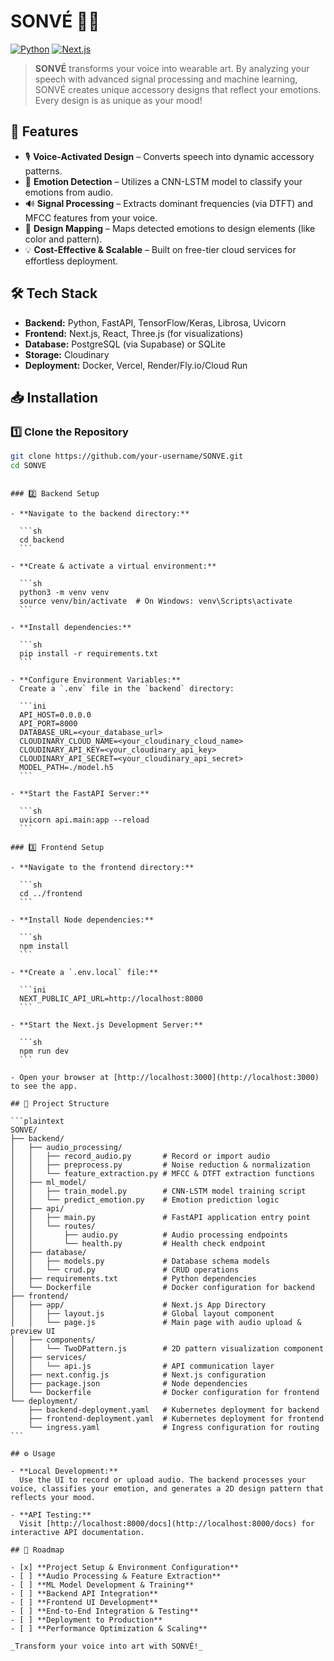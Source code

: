 # SONVÉ 🎤✨

[![Python](https://img.shields.io/badge/Python-3.9%2B-blue)](https://www.python.org/)
[![Next.js](https://img.shields.io/badge/Next.js-12-blue)](https://nextjs.org/)

> **SONVÉ** transforms your voice into wearable art. By analyzing your speech with advanced signal processing and machine learning, SONVÉ creates unique accessory designs that reflect your emotions. Every design is as unique as your mood!

## 🚀 Features

- 🎙 **Voice-Activated Design** – Converts speech into dynamic accessory patterns.
- 🤖 **Emotion Detection** – Utilizes a CNN-LSTM model to classify your emotions from audio.
- 🔊 **Signal Processing** – Extracts dominant frequencies (via DTFT) and MFCC features from your voice.
- 🎨 **Design Mapping** – Maps detected emotions to design elements (like color and pattern).
- 💡 **Cost-Effective & Scalable** – Built on free-tier cloud services for effortless deployment.

## 🛠️ Tech Stack

- **Backend:** Python, FastAPI, TensorFlow/Keras, Librosa, Uvicorn
- **Frontend:** Next.js, React, Three.js (for visualizations)
- **Database:** PostgreSQL (via Supabase) or SQLite
- **Storage:** Cloudinary
- **Deployment:** Docker, Vercel, Render/Fly.io/Cloud Run

## 📥 Installation

### 1️⃣ Clone the Repository

```sh
git clone https://github.com/your-username/SONVE.git
cd SONVE
```

````

### 2️⃣ Backend Setup

- **Navigate to the backend directory:**

  ```sh
  cd backend
  ```

- **Create & activate a virtual environment:**

  ```sh
  python3 -m venv venv
  source venv/bin/activate  # On Windows: venv\Scripts\activate
  ```

- **Install dependencies:**

  ```sh
  pip install -r requirements.txt
  ```

- **Configure Environment Variables:**
  Create a `.env` file in the `backend` directory:

  ```ini
  API_HOST=0.0.0.0
  API_PORT=8000
  DATABASE_URL=<your_database_url>
  CLOUDINARY_CLOUD_NAME=<your_cloudinary_cloud_name>
  CLOUDINARY_API_KEY=<your_cloudinary_api_key>
  CLOUDINARY_API_SECRET=<your_cloudinary_api_secret>
  MODEL_PATH=./model.h5
  ```

- **Start the FastAPI Server:**

  ```sh
  uvicorn api.main:app --reload
  ```

### 3️⃣ Frontend Setup

- **Navigate to the frontend directory:**

  ```sh
  cd ../frontend
  ```

- **Install Node dependencies:**

  ```sh
  npm install
  ```

- **Create a `.env.local` file:**

  ```ini
  NEXT_PUBLIC_API_URL=http://localhost:8000
  ```

- **Start the Next.js Development Server:**

  ```sh
  npm run dev
  ```

- Open your browser at [http://localhost:3000](http://localhost:3000) to see the app.

## 📂 Project Structure

```plaintext
SONVE/
├── backend/
│   ├── audio_processing/
│   │   ├── record_audio.py       # Record or import audio
│   │   ├── preprocess.py         # Noise reduction & normalization
│   │   └── feature_extraction.py # MFCC & DTFT extraction functions
│   ├── ml_model/
│   │   ├── train_model.py        # CNN-LSTM model training script
│   │   └── predict_emotion.py    # Emotion prediction logic
│   ├── api/
│   │   ├── main.py               # FastAPI application entry point
│   │   └── routes/
│   │       ├── audio.py          # Audio processing endpoints
│   │       └── health.py         # Health check endpoint
│   ├── database/
│   │   ├── models.py             # Database schema models
│   │   └── crud.py               # CRUD operations
│   ├── requirements.txt          # Python dependencies
│   └── Dockerfile                # Docker configuration for backend
├── frontend/
│   ├── app/                      # Next.js App Directory
│   │   ├── layout.js             # Global layout component
│   │   └── page.js               # Main page with audio upload & preview UI
│   ├── components/
│   │   └── TwoDPattern.js        # 2D pattern visualization component
│   ├── services/
│   │   └── api.js                # API communication layer
│   ├── next.config.js            # Next.js configuration
│   ├── package.json              # Node dependencies
│   └── Dockerfile                # Docker configuration for frontend
└── deployment/
    ├── backend-deployment.yaml   # Kubernetes deployment for backend
    ├── frontend-deployment.yaml  # Kubernetes deployment for frontend
    └── ingress.yaml              # Ingress configuration for routing
```

## ⚙️ Usage

- **Local Development:**
  Use the UI to record or upload audio. The backend processes your voice, classifies your emotion, and generates a 2D design pattern that reflects your mood.

- **API Testing:**
  Visit [http://localhost:8000/docs](http://localhost:8000/docs) for interactive API documentation.

## 🚧 Roadmap

- [x] **Project Setup & Environment Configuration**
- [ ] **Audio Processing & Feature Extraction**
- [ ] **ML Model Development & Training**
- [ ] **Backend API Integration**
- [ ] **Frontend UI Development**
- [ ] **End-to-End Integration & Testing**
- [ ] **Deployment to Production**
- [ ] **Performance Optimization & Scaling**

_Transform your voice into art with SONVÉ!_
````
